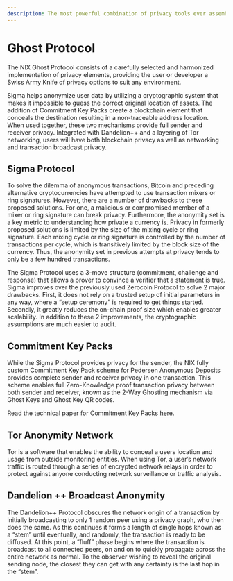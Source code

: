 ```yaml
---
description: The most powerful combination of privacy tools ever assembled
---
```


# Ghost Protocol

The NIX Ghost Protocol consists of a carefully selected and harmonized implementation of privacy elements, providing the user or developer a Swiss Army Knife of privacy options to suit any environment.

Sigma helps anonymize user data by utilizing a cryptographic system that makes it impossible to guess the correct original location of assets. The addition of Commitment Key Packs create a blockchain element that conceals the destination resulting in a non-traceable address location. When used together, these two mechanisms provide full sender and receiver privacy. Integrated with Dandelion++ and a layering of Tor networking, users will have both blockchain privacy as well as networking and transaction broadcast privacy.

## Sigma Protocol

To solve the dilemma of anonymous transactions, Bitcoin and preceding alternative cryptocurrencies have attempted to use transaction mixers or ring signatures. However, there are a number of drawbacks to these proposed solutions. For one, a malicious or compromised member of a mixer or ring signature can break privacy. Furthermore, the anonymity set is a key metric to understanding how private a currency is. Privacy in formerly proposed solutions is limited by the size of the mixing cycle or ring signature. Each mixing cycle or ring signature is controlled by the number of transactions per cycle, which is transitively limited by the block size of the currency. Thus, the anonymity set in previous attempts at privacy tends to only be a few hundred transactions.

The Sigma Protocol uses a 3-move structure \(commitment, challenge and response\) that allows a prover to convince a verifier that a statement is true. Sigma improves over the previously used Zerocoin Protocol to solve 2 major drawbacks. First, it does not rely on a trusted setup of initial parameters in any way, where a “setup ceremony” is required to get things started. Secondly, it greatly reduces the on-chain proof size which enables greater scalability. In addition to these 2 improvements, the cryptographic assumptions are much easier to audit.

## Commitment Key Packs

While the Sigma Protocol provides privacy for the sender, the NIX fully custom Commitment Key Pack scheme for Pedersen Anonymous Deposits provides complete sender and receiver privacy in one transaction. This scheme enables full Zero-Knowledge proof transaction privacy between both sender and receiver, known as the 2-Way Ghosting mechanism via Ghost Keys and Ghost Key QR codes.

Read the technical paper for Commitment Key Packs [here](https://nixplatform.io/wp-content/uploads/2018/10/Commitment_Key_Packs_v1-0-1.pdf).

## Tor Anonymity Network

Tor is a software that enables the ability to conceal a users location and usage from outside monitoring entities. When using Tor, a user’s network traffic is routed through a series of encrypted network relays in order to protect against anyone conducting network surveillance or traffic analysis.

## Dandelion ++ Broadcast Anonymity

The Dandelion++ Protocol obscures the network origin of a transaction by initially broadcasting to only 1 random peer using a privacy graph, who then does the same. As this continues it forms a length of single hops known as a “stem” until eventually, and randomly, the transaction is ready to be diffused. At this point, a “fluff” phase begins where the transaction is broadcast to all connected peers, on and on to quickly propagate across the entire network as normal. To the observer wishing to reveal the original sending node, the closest they can get with any certainty is the last hop in the “stem”.

